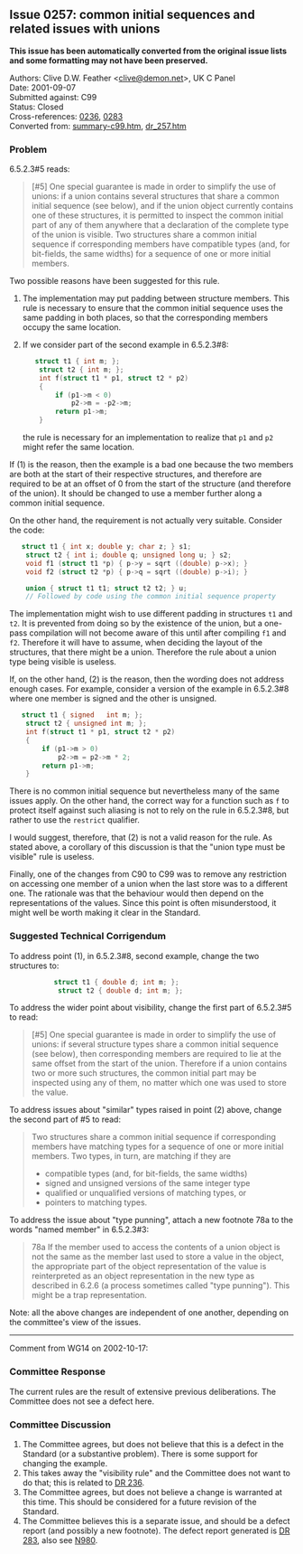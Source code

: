 ## Issue 0257: common initial sequences and related issues with unions

**This issue has been automatically converted from the original issue lists and some formatting may not have been preserved.**

Authors: Clive D.W. Feather \<clive@demon.net\>, UK C Panel  
Date: 2001-09-07  
Submitted against: C99  
Status: Closed  
Cross-references: [0236](../c99/issue0236.md), [0283](../c99/issue0283.md)  
Converted from: [summary-c99.htm](https://www.open-std.org/jtc1/sc22/wg14/www/docs/summary-c99.htm), [dr_257.htm](https://www.open-std.org/jtc1/sc22/wg14/www/docs/dr_257.htm)

### Problem

6.5.2.3#5 reads:

> \[#5\] One special guarantee is made in order to simplify the use of unions: if
> a union contains several structures that share a common initial sequence (see
> below), and if the union object currently contains one of these structures, it
> is permitted to inspect the common initial part of any of them anywhere that a
> declaration of the complete type of the union is visible. Two structures share a
> common initial sequence if corresponding members have compatible types (and, for
> bit-fields, the same widths) for a sequence of one or more initial members.

Two possible reasons have been suggested for this rule.

1. The implementation may put padding between structure members. This rule is necessary to ensure that the common initial sequence uses the same padding in both places, so that the corresponding members occupy the same location.
2. If we consider part of the second example in 6.5.2.3#8:

   ```c
      struct t1 { int m; };
       struct t2 { int m; };
       int f(struct t1 * p1, struct t2 * p2)
       {
           if (p1->m < 0)
               p2->m = -p2->m;
           return p1->m;
       }
   ```

   the rule is necessary for an implementation to realize that `p1` and `p2` might refer the same location.

If (1) is the reason, then the example is a bad one because the two members are
both at the start of their respective structures, and therefore are required to
be at an offset of 0 from the start of the structure (and therefore of the
union). It should be changed to use a member further along a common initial
sequence.

On the other hand, the requirement is not actually very suitable. Consider the
code:

```c
   struct t1 { int x; double y; char z; } s1;
    struct t2 { int i; double q; unsigned long u; } s2;
    void f1 (struct t1 *p) { p->y = sqrt ((double) p->x); }
    void f2 (struct t2 *p) { p->q = sqrt ((double) p->i); }

    union { struct t1 t1; struct t2 t2; } u;
    // Followed by code using the common initial sequence property
```

The implementation might wish to use different padding in structures `t1` and
`t2`. It is prevented from doing so by the existence of the union, but a
one-pass compilation will not become aware of this until after compiling `f1`
and `f2`. Therefore it will have to assume, when deciding the layout of the
structures, that there might be a union. Therefore the rule about a union type
being visible is useless.

If, on the other hand, (2) is the reason, then the wording does not address
enough cases. For example, consider a version of the example in 6.5.2.3#8 where
one member is signed and the other is unsigned.

```c
   struct t1 { signed   int m; };
    struct t2 { unsigned int m; };
    int f(struct t1 * p1, struct t2 * p2)
    {
        if (p1->m > 0)
            p2->m = p2->m * 2;
        return p1->m;
    }
```

There is no common initial sequence but nevertheless many of the same issues
apply. On the other hand, the correct way for a function such as `f` to protect
itself against such aliasing is not to rely on the rule in 6.5.2.3#8, but rather
to use the `restrict` qualifier.

I would suggest, therefore, that (2) is not a valid reason for the rule. As
stated above, a corollary of this discussion is that the "union type must be
visible" rule is useless.

Finally, one of the changes from C90 to C99 was to remove any restriction on
accessing one member of a union when the last store was to a different one. The
rationale was that the behaviour would then depend on the representations of the
values. Since this point is often misunderstood, it might well be worth making
it clear in the Standard.

### Suggested Technical Corrigendum

To address point (1), in 6.5.2.3#8, second example, change the two structures
to:

```c
           struct t1 { double d; int m; };
            struct t2 { double d; int m; };
```

To address the wider point about visibility, change the first part of 6.5.2.3#5
to read:

> \[#5\] One special guarantee is made in order to simplify the use of unions: if
> several structure types share a common initial sequence (see below), then
> corresponding members are required to lie at the same offset from the start of
> the union. Therefore if a union contains two or more such structures, the common
> initial part may be inspected using any of them, no matter which one was used to
> store the value.

To address issues about "similar" types raised in point (2) above, change the
second part of #5 to read:

> Two structures share a common initial sequence if corresponding members have
> matching types for a sequence of one or more initial members. Two types, in
> turn, are matching if they are
>
> * compatible types (and, for bit-fields, the same widths)
> * signed and unsigned versions of the same integer type
> * qualified or unqualified versions of matching types, or
> * pointers to matching types.

To address the issue about "type punning", attach a new footnote 78a to the
words "named member" in 6.5.2.3#3:

> 78a If the member used to access the contents of a union object is not the same
> as the member last used to store a value in the object, the appropriate part of
> the object representation of the value is reinterpreted as an object
> representation in the new type as described in 6.2.6 (a process sometimes called
> "type punning"). This might be a trap representation.

Note: all the above changes are independent of one another, depending on the
committee's view of the issues.

---

Comment from WG14 on 2002-10-17:

### Committee Response

The current rules are the result of extensive previous deliberations. The
Committee does not see a defect here.

### Committee Discussion

1. The Committee agrees, but does not believe that this is a defect in the Standard (or a substantive problem). There is some support for changing the example.
2. This takes away the "visibility rule" and the Committee does not want to do that; this is related to [DR 236](../c99/issue0236.md).
3. The Committee agrees, but does not believe a change is warranted at this time. This should be considered for a future revision of the Standard.
4. The Committee believes this is a separate issue, and should be a defect report (and possibly a new footnote). The defect report generated is [DR 283](../c99/issue0283.md), also see [N980](https://www.open-std.org/jtc1/sc22/wg14/www/docs/n980.htm).
